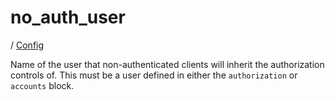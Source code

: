 # no_auth_user

/ [Config](..) 

Name of the user that non-authenticated clients
will inherit the authorization controls of. This must be a user
defined in either the `authorization` or `accounts` block.

